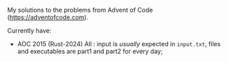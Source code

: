 My solutions to the problems from Advent of Code (https://adventofcode.com).

Currently have:
- AOC 2015 (Rust-2024) All : input is *usually* expected in `input.txt`, files and executables are part1 and part2 for every day;
